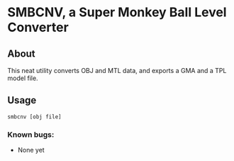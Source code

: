 # SMBCNV, a Super Monkey Ball Level Converter

## About
This neat utility converts OBJ and MTL data, and exports a GMA and a TPL model file.

## Usage
`smbcnv [obj file]`
### Known bugs:
* None yet
